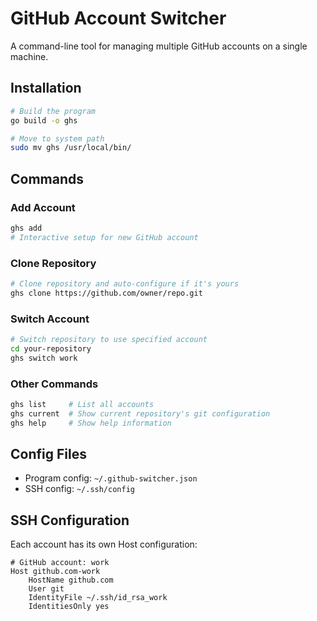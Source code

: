 # GitHub Account Switcher

A command-line tool for managing multiple GitHub accounts on a single machine.

## Installation

```bash
# Build the program
go build -o ghs

# Move to system path
sudo mv ghs /usr/local/bin/
```

## Commands

### Add Account
```bash
ghs add
# Interactive setup for new GitHub account
```

### Clone Repository
```bash
# Clone repository and auto-configure if it's yours
ghs clone https://github.com/owner/repo.git
```

### Switch Account
```bash
# Switch repository to use specified account
cd your-repository
ghs switch work
```

### Other Commands
```bash
ghs list     # List all accounts
ghs current  # Show current repository's git configuration
ghs help     # Show help information
```

## Config Files
- Program config: `~/.github-switcher.json`
- SSH config: `~/.ssh/config`

## SSH Configuration

Each account has its own Host configuration:
```
# GitHub account: work
Host github.com-work
    HostName github.com
    User git
    IdentityFile ~/.ssh/id_rsa_work
    IdentitiesOnly yes
```

